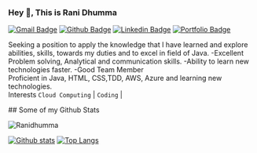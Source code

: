 ### Hey 👋, This is Rani Dhumma
[![Gmail Badge](https://img.shields.io/badge/-ranidhumma8@gmail.com-c14438?style=flat&logo=Gmail&logoColor=white&link=mailto:ranidhumma8@gmail.com)](mailto:ranidhumma8@gmail.com) [![Github Badge](https://img.shields.io/badge/-Ranidhumma-grey?style=flat&logo=github&logoColor=white&link=https://github.com/Ranidhumma/)](https://www.github.com/Ranidhumma/) [![Linkedin Badge](https://img.shields.io/badge/RaniDhumma-00acee?style=flat&logo=Linkedin&logoColor=white&link=https://www.linkedin.com/in/rani-d-25995012b/RaniD/)](https://www.linkedin.com/RaniD/) [![Portfolio Badge](https://img.shields.io/badge/portfolio-web-blue?style=flat&link=https://github.com/Ranidhumma/)](https://github.com/Ranidhumma/) <p align='left'>Seeking a position to apply the knowledge that I have learned and explore abilities, skills, towards my duties and to excel in field of Java. -Excellent Problem solving, Analytical and communication skills. -Ability to learn new technologies faster. -Good Team Member
<br /> Proficient in Java, HTML, CSS,TDD, AWS, Azure and learning new technologies.
<br /> Interests `Cloud Computing` | `Coding` |
</p>
## Some of my Github Stats
<p align=left> <img src=https://komarev.com/ghpvc/?username=Ranidhumma alt=Ranidhumma /> </p>

[![Github stats](https://github-readme-stats.vercel.app/api?username=Ranidhumma&show_icons=true&include_all_commits=true)](https://github.com/Ranidhumma/github-readme-stats)
[![Top Langs](https://github-readme-stats.vercel.app/api/top-langs/?username=Ranidhumma&layout=compact)](https://github.com/Ranidhumma/github-readme-stats)
